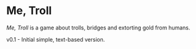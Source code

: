 # Me, Troll

*Me, Troll* is a game about trolls, bridges and extorting gold from humans.

v0.1 - Initial simple, text-based version.
